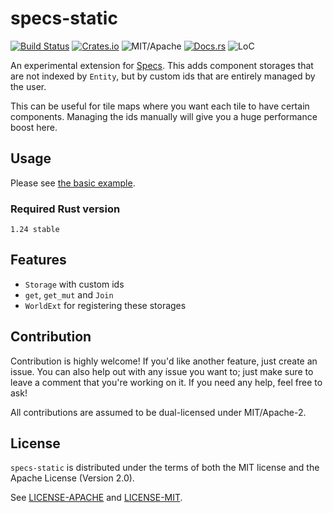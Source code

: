 # specs-static

[![Build Status][bi]][bl] [![Crates.io][ci]][cl] ![MIT/Apache][li] [![Docs.rs][di]][dl] ![LoC][lo]

[bi]: https://travis-ci.org/torkleyy/specs-static.svg?branch=master
[bl]: https://travis-ci.org/torkleyy/specs-static

[ci]: https://img.shields.io/crates/v/specs-static.svg
[cl]: https://crates.io/crates/specs-static/

[li]: https://img.shields.io/badge/license-MIT%2FApache-blue.svg

[di]: https://docs.rs/specs-static/badge.svg
[dl]: https://docs.rs/specs-static/

[lo]: https://tokei.rs/b1/github/torkleyy/specs-static?category=code

An experimental extension for [Specs](https://github.com/slide-rs/specs).
This adds component storages that are not indexed by `Entity`, but by custom ids that
are entirely managed by the user.

This can be useful for tile maps where you want each tile to have certain components. Managing
the ids manually will give you a huge performance boost here.

## Usage

Please see [the basic example](examples/basic.rs).

### Required Rust version

`1.24 stable`

## Features

* `Storage` with custom ids
* `get`, `get_mut` and `Join`
* `WorldExt` for registering these storages

## Contribution

Contribution is highly welcome! If you'd like another feature, just create an issue.
You can also help out with any issue you want to; just make sure to leave a
comment that you're working on it. If you need any help, feel free to ask!

All contributions are assumed to be dual-licensed under MIT/Apache-2.

## License

`specs-static` is distributed under the terms of both the MIT 
license and the Apache License (Version 2.0).

See [LICENSE-APACHE](LICENSE-APACHE) and [LICENSE-MIT](LICENSE-MIT).
